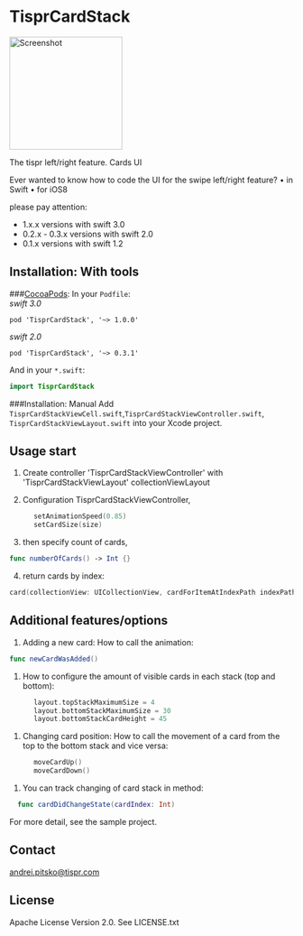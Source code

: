 TisprCardStack
============


<img src="./Screenshot_main.gif" width="200" alt="Screenshot" />

The tispr  left/right feature. Cards UI

Ever wanted to know how to code the UI for the swipe left/right feature?
	•	in Swift
	•	for iOS8
	
please pay attention:
- 1.x.x  versions with swift 3.0 
- 0.2.x - 0.3.x versions with swift 2.0
- 0.1.x versions with swift 1.2


Installation: With tools
------------

###[CocoaPods](http://cocoapods.org/):
In your `Podfile`:<br/>
*swift 3.0*
```
pod 'TisprCardStack', '~> 1.0.0'
```

*swift 2.0*
```
pod 'TisprCardStack', '~> 0.3.1'
```
And in your `*.swift`:
```swift
import TisprCardStack
```



###Installation: Manual
Add `TisprCardStackViewCell.swift`,`TisprCardStackViewController.swift`, `TisprCardStackViewLayout.swift` into your Xcode project.

Usage start
-----
1. Create controller 'TisprCardStackViewController' with 'TisprCardStackViewLayout' collectionViewLayout

2. Configuration TisprCardStackViewController,

  ```swift
        setAnimationSpeed(0.85)
        setCardSize(size)
  ```

3. then specify count of cards,
  ```swift
  func numberOfCards() -> Int {}
  ```
	
4. return cards by index:
  ```swift
  card(collectionView: UICollectionView, cardForItemAtIndexPath indexPath: NSIndexPath) -> TisprCardStackViewCell {}
  ```

Additional features/options
-----	
1. Adding a new card: How to call the animation:

  ```swift
func newCardWasAdded()
  ```

1. How to configure the amount of visible cards in each stack (top and bottom):
  ```swift
        layout.topStackMaximumSize = 4
        layout.bottomStackMaximumSize = 30
        layout.bottomStackCardHeight = 45
  ```

1. Changing card position: How to call the movement of a card from the top to the bottom stack and vice versa:
  ```swift
        moveCardUp()
        moveCardDown()
  ```
1. You can track changing of card stack in method:
  ```swift
	func cardDidChangeState(cardIndex: Int)
   ```


For more detail, see the sample project.

Contact
-------

andrei.pitsko@tispr.com

License
-------
Apache License
                           Version 2.0. See LICENSE.txt
